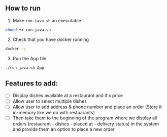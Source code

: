 ## How to run

1. Make `run-java.sh` an executable

```sh
chmod +x run-java.sh
```

2. Check that you have docker running

```sh
docker -v
```

3. Run the App file

```sh
./run-java.sh App
```

## Features to add:

- [ ] Display dishes available at a restaurant and it's price
- [ ] Allow user to select multiple dishes
- [ ] Allow user to add address & phone number and place an order (Store it in-memory like we do with restuarants)
- [ ] Then take them to the beginning of the program where we display all orders (restaurant - dishes - placed at - delivery status) in the system and provide them an option to place a new order
